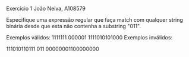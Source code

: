 Exercicio 1
João Neiva, A108579

Especifique uma expressão regular que faça match com qualquer string binária desde que esta não contenha a substring "011".

Exemplos válidos:
1111111
000001
1111010101000
Exemplos inválidos:

111010110111
011
00000001100000000


